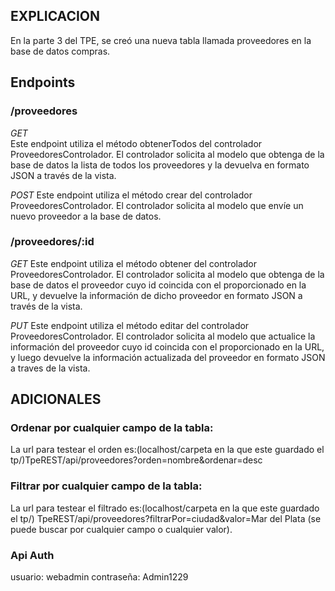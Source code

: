 ## EXPLICACION

En la parte 3 del TPE, se creó una nueva tabla llamada proveedores en la base de datos compras.

## Endpoints

### /proveedores

*GET*  
  Este endpoint utiliza el método obtenerTodos del controlador ProveedoresControlador. El controlador solicita al modelo que obtenga de la base de datos la lista de todos los proveedores y la devuelva en formato JSON a través de la vista.

*POST* 
    Este endpoint utiliza el método crear del controlador ProveedoresControlador. El controlador solicita al modelo que envíe un nuevo proveedor a la base de datos.


### /proveedores/:id

*GET* 
Este endpoint utiliza el método obtener del controlador ProveedoresControlador. El controlador solicita al modelo que obtenga de la base de datos el proveedor cuyo id coincida con el proporcionado en la URL, y devuelve la información de dicho proveedor en formato JSON a través de la vista.

*PUT* 
Este endpoint utiliza el método editar del controlador ProveedoresControlador. El controlador solicita al modelo que actualice la información del proveedor cuyo id coincida con el proporcionado en la URL, y luego devuelve la información actualizada del proveedor en formato JSON a traves de la vista. 

## ADICIONALES
### Ordenar por cualquier campo de la tabla: 
La url para testear el orden es:(localhost/carpeta en la que este guardado el tp/)TpeREST/api/proveedores?orden=nombre&ordenar=desc

### Filtrar por cualquier campo de la tabla: 
La url para testear el filtrado es:(localhost/carpeta en la que este guardado el tp/) TpeREST/api/proveedores?filtrarPor=ciudad&valor=Mar del Plata (se puede buscar por cualquier campo o cualquier valor).

### Api Auth
usuario: webadmin
contraseña: Admin1229